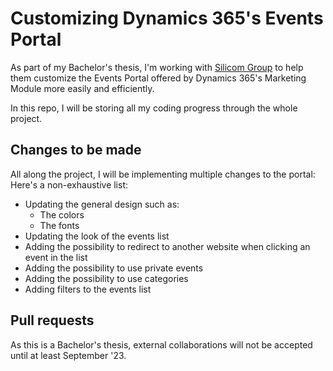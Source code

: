 # Customizing Dynamics 365's Events Portal

As part of my Bachelor's thesis, I'm working with [Silicom Group](https://silicom.group) to help them customize the Events Portal offered by Dynamics 365's Marketing Module more easily and efficiently.

In this repo, I will be storing all my coding progress through the whole project.

## Changes to be made

All along the project, I will be implementing multiple changes to the portal: Here's a non-exhaustive list:
* Updating the general design such as: 
    * The colors
    * The fonts
* Updating the look of the events list
* Adding the possibility to redirect to another website when clicking an event in the list
* Adding the possibility to use private events
* Adding the possibility to use categories
* Adding filters to the events list

## Pull requests
As this is a Bachelor's thesis, external collaborations will not be accepted until at least September '23.
